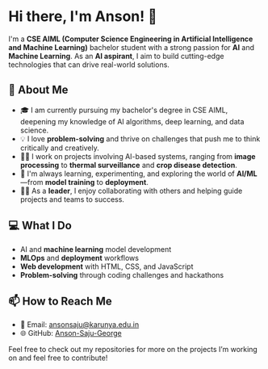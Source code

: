 # Hi there, I'm Anson! 👋

I'm a **CSE AIML (Computer Science Engineering in Artificial Intelligence and Machine Learning)** bachelor student with a strong passion for **AI** and **Machine Learning**. As an **AI aspirant**, I aim to build cutting-edge technologies that can drive real-world solutions. 

## 🚀 About Me
- 🎓 I am currently pursuing my bachelor's degree in CSE AIML, deepening my knowledge of AI algorithms, deep learning, and data science.
- 💡 I love **problem-solving** and thrive on challenges that push me to think critically and creatively.
- 👨‍💻 I work on projects involving AI-based systems, ranging from **image processing** to **thermal surveillance** and **crop disease detection**.
- 🤖 I'm always learning, experimenting, and exploring the world of **AI/ML**—from **model training** to **deployment**.
- 🧑‍🏫 As a **leader**, I enjoy collaborating with others and helping guide projects and teams to success.

## 💻 What I Do
- AI and **machine learning** model development
- **MLOps** and **deployment** workflows
- **Web development** with HTML, CSS, and JavaScript
- **Problem-solving** through coding challenges and hackathons

## 📫 How to Reach Me
- 📧 Email: ansonsaju@karunya.edu.in
- 🌐 GitHub: [Anson-Saju-George](https://github.com/Anson-Saju-George)

Feel free to check out my repositories for more on the projects I’m working on and feel free to contribute!

